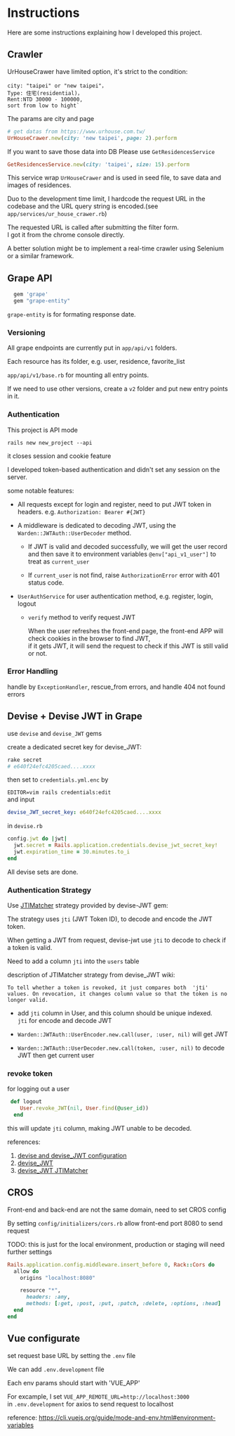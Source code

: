 # Instructions

Here are some instructions explaining how I developed this project.

## Crawler

UrHouseCrawer have limited option, it's strict to the condition:  

```text
city: "taipei" or "new taipei"，
Type: 住宅(residential)，
Rent:NTD 30000 - 100000, 
sort from low to hight`
```

The params are city and page

```ruby
# get datas from https://www.urhouse.com.tw/
UrHouseCrawer.new(city: 'new taipei', page: 2).perform
```

If you want to save those data into DB
Please use `GetResidencesService`

```ruby
GetResidencesService.new(city: 'taipei', size: 15).perform
```

This service wrap `UrHouseCrawer` and is used in seed file, to save data and images of residences.

Duo to the development time limit, I hardcode the request URL in the codebase and the URL query string is encoded.(see `app/services/ur_house_crawer.rb`)

The requested URL is called after submitting the filter form.  
I got it from the chrome console directly.

A better solution might be to implement a real-time crawler using Selenium or a similar framework.

## Grape API

```ruby
  gem 'grape'
  gem "grape-entity"
```

`grape-entity` is for formating response date.

### Versioning

All grape endpoints are currently put in `app/api/v1` folders.

Each resource has its folder, e.g. user, residence, favorite_list

`app/api/v1/base.rb` for mounting all entry points.

If we need to use other versions, create a `v2` folder and put new entry points in it.

### Authentication

This project is API mode

`rails new new_project --api`  

it closes session and cookie feature

I developed token-based authentication and didn't set any session on the server.

some notable features:

- All requests except for login and register, need to put JWT token in headers.
e.g. `Authorization: Bearer #{JWT}`

- A middleware is dedicated to decoding JWT, using the `Warden::JWTAuth::UserDecoder` method.

    - If JWT is valid and decoded successfully, we will get the user record and then save it to environment variables  `@env["api_v1_user"]` to treat as `current_user`  

    - If `current_user` is not find, raise `AuthorizationError` error with 401 status code.

- `UserAuthService` for user authentication method, e.g. register, login, logout
    - `verify` method to verify request JWT

        When the user refreshes the front-end page, the front-end APP will check cookies in the browser to find JWT,  
        if it gets JWT, it will send the request to check if this JWT is still valid or not.

### Error Handling

handle by `ExceptionHandler`, rescue_from errors, and handle 404 not found errors
## Devise + Devise JWT in Grape

use `devise` and `devise_JWT` gems

create a dedicated secret key for devise_JWT:

```ruby
rake secret
# e640f24efc4205caed....xxxx
```

then set to `credentials.yml.enc` by  

`EDITOR=vim rails credentials:edit`  
and input

```yml
devise_JWT_secret_key: e640f24efc4205caed....xxxx
```

in `devise.rb` 

```ruby
config.jwt do |jwt|
  jwt.secret = Rails.application.credentials.devise_jwt_secret_key!
  jwt.expiration_time = 30.minutes.to_i
end
```

All devise sets are done.

### Authentication Strategy

Use [JTIMatcher](https://github.com/waiting-for-dev/devise-JWT/blob/master/lib/devise/JWT/revocation_strategies/jti_matcher.rb) strategy provided by devise-JWT gem:  

The strategy uses `jti` (JWT Token ID), to decode and encode the JWT token.

When getting a JWT from request, devise-jwt use `jti` to decode to check if a token is valid.

Need to add a column `jti` into the `users` table

description of JTIMatcher strategy from devise_JWT wiki:

`To tell whether a token is revoked, it just compares both  'jti' values. On revocation, it changes column value so that the token is no longer valid.`

- add `jti` column in User, and this column should be unique indexed.  
`jti` for encode and decode JWT
- `Warden::JWTAuth::UserEncoder.new.call(user, :user, nil)` will get JWT

- `Warden::JWTAuth::UserDecoder.new.call(token, :user, nil)` to decode JWT then get current user

### revoke token

for logging out a user

```ruby
 def logout
    User.revoke_JWT(nil, User.find(@user_id))
  end
```

this will update `jti` column, making JWT unable to be decoded.

references:

1. [devise and devise_JWT configuration](https://github.com/waiting-for-dev/devise-JWT/wiki/Configuring-devise-for-APIs)
2. [devise_JWT](https://github.com/waiting-for-dev/devise-JWT)
3. [devise_JWT JTIMatcher](https://www.rubydoc.info/gems/devise-JWT/0.2.0/Devise/JWT/RevocationStrategies/JTIMatcher)

## CROS

Front-end and back-end are not the same domain, need to set CROS config

By setting `config/initializers/cors.rb`
allow front-end port 8080 to send request

TODO: this is just for the local environment, production or staging will need further settings

```ruby
Rails.application.config.middleware.insert_before 0, Rack::Cors do
  allow do
    origins "localhost:8080"

    resource "*",
      headers: :any,
      methods: [:get, :post, :put, :patch, :delete, :options, :head]
  end
end
```

## Vue configurate

set request base URL by setting the `.env` file

We can add `.env.development` file  

Each env params should start with 'VUE_APP'

For excample, I set 
`VUE_APP_REMOTE_URL=http://localhost:3000`  
 in `.env.development` for axios to send request to localhost



reference: https://cli.vuejs.org/guide/mode-and-env.html#environment-variables
